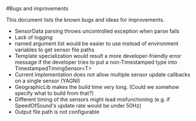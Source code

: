 #Bugs and improvements

This document lists the known bugs and ideas for improvements.

* SensorData parsing throws uncontrolled exception when parse fails
* Lack of logging
* named argument list would be easier to use instead of environment variables to get sensor file paths
* Template specialization would result a more developer-friendly error message if the developer tries to put a non-Timestamped type into TimestampedTimingSensor\<T>
* Current implementation does not allow multiple sensor update callbacks on a single sensor (YAGNI)
* GeographicLib makes the build time very long. (Could we somehow specify what to build from that?)
* Different timing of the sensors might lead misfunctioning (e.g. if SpeedOfSound's update rate would be under 50Hz)
* Output file path is not configurable
